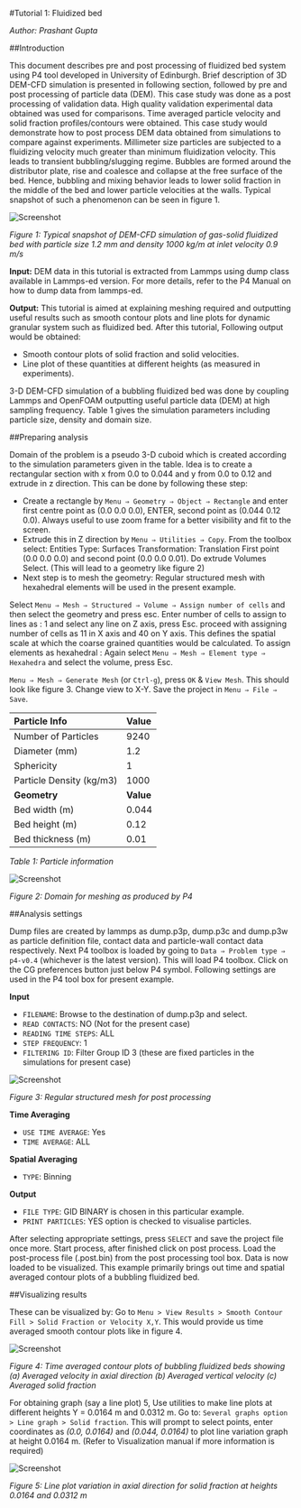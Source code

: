 #Tutorial 1: Fluidized bed

*Author: Prashant Gupta*


##Introduction

This document describes pre and post processing of fluidized bed system using P4 tool developed in University of Edinburgh. Brief description of 3D DEM-CFD simulation is presented in following section, followed by pre and post processing of particle data (DEM). This case study was done as a post processing of validation data. High quality validation experimental data obtained was used for comparisons. Time averaged particle velocity and solid fraction profiles/contours were obtained. This case study would demonstrate how to post process DEM data obtained from simulations to compare against experiments.
Millimeter size particles are subjected to a fluidizing velocity much greater than minimum fluidization velocity. This leads to transient bubbling/slugging regime. Bubbles are formed around the distributor plate, rise and coalesce and collapse at the free surface of the bed. Hence, bubbling and mixing behavior leads to lower solid fraction in the middle of the bed and lower particle velocities at the walls. Typical snapshot of such a phenomenon can be seen in figure 1.

![Screenshot](img/snapshotbed.png)

*Figure 1: Typical snapshot of DEM-CFD simulation of gas-solid fluidized bed with particle size 1.2 mm and density 1000 kg/m at inlet velocity 0.9 m/s*

**Input:**
DEM data in this tutorial is extracted from Lammps using dump class available in Lammps-ed version. For more details, refer to the P4 Manual on how to dump data from lammps-ed.

**Output:**
This tutorial is aimed at explaining meshing required and outputting useful results such as smooth contour plots and line plots for dynamic granular system such as fluidized bed. After this tutorial, Following output would be obtained:
- Smooth contour plots of solid fraction and solid velocities.
- Line plot of these quantities at different heights (as measured in experiments).

3-D DEM-CFD simulation of a bubbling fluidized bed was done by coupling Lammps and OpenFOAM outputting useful particle data (DEM) at high sampling frequency. Table 1 gives the simulation parameters including particle size, density and domain size.



##Preparing analysis


Domain of the problem is a pseudo 3-D cuboid which is created according to the simulation parameters given in the table. Idea is to create a rectangular section with x from 0.0 to 0.044 and y from 0.0 to 0.12 and extrude in z direction. This can be done by following these step:

- Create a rectangle by `Menu ⇒ Geometry ⇒ Object ⇒ Rectangle` and enter first centre point as (0.0 0.0 0.0), ENTER, second point as (0.044 0.12 0.0). Always useful to use zoom frame for a better visibility and fit to the screen.
- Extrude this in Z direction by `Menu ⇒ Utilities ⇒ Copy`. From the toolbox select: Entities Type: Surfaces Transformation: Translation First point (0.0 0.0 0.0) and second point (0.0 0.0 0.01). Do extrude Volumes Select. (This will lead to a geometry like figure 2)
- Next step is to mesh the geometry: Regular structured mesh with hexahedral elements will be used in the present example.


Select `Menu ⇒ Mesh ⇒ Structured ⇒ Volume ⇒ Assign number of cells` and then select the geometry and press esc. Enter number of cells to assign to lines as : 1 and select any line on Z axis, press Esc. proceed with assigning number of cells as 11 in X axis and 40 on Y axis. This defines the spatial scale at which the coarse grained quantities would be calculated.
To assign elements as hexahedral : Again select `Menu ⇒ Mesh ⇒ Element type ⇒ Hexahedra` and select the volume, press Esc.

`Menu ⇒ Mesh ⇒ Generate Mesh` (or `Ctrl-g`), press `OK` & `View Mesh`. This should look like figure 3. Change view to X-Y.
Save the project in `Menu ⇒ File ⇒ Save`.



  | Particle Info             |   Value   |
  |:--------------------------|:----------|
  | Number of Particles       |   9240    |
  | Diameter (mm)             |   1.2     |
  | Sphericity                |   1       |
  | Particle Density (kg/m3)  |   1000    |
  | **Geometry**              | **Value** |
  | Bed width (m)             |   0.044   |
  | Bed height (m)            |   0.12    |
  | Bed thickness (m)         |   0.01    |


*Table 1: Particle information*


![Screenshot](img/geo.png)

*Figure 2: Domain for meshing as produced by P4*



##Analysis settings

Dump files are created by lammps as dump.p3p, dump.p3c and dump.p3w as particle definition file, contact data and particle-wall contact data respectively.
Next P4 toolbox is loaded by going to `Data ⇒ Problem type ⇒ p4-v0.4` (whichever is the latest version).
This will load P4 toolbox.
Click on the CG preferences button just below P4 symbol.
Following settings are used in the P4 tool box for present example.

**Input**

- `FILENAME`: Browse to the destination of dump.p3p and select.
- `READ CONTACTS`: NO (Not for the present case)
- `READING TIME STEPS`: ALL
- `STEP FREQUENCY`: 1
- `FILTERING ID`: Filter Group ID 3 (these are fixed particles in the simulations for present case)

![Screenshot](img/geo1.png)

*Figure 3: Regular structured mesh for post processing*

**Time Averaging**

- `USE TIME AVERAGE`: Yes
- `TIME AVERAGE`: ALL

**Spatial Averaging**

- `TYPE`: Binning

**Output**

- `FILE TYPE`: GID BINARY is chosen in this particular example.
- `PRINT PARTICLES`: YES option is checked to visualise particles.


After selecting appropriate settings, press `SELECT` and save the project file once more. Start process, after finished click on post process. Load the post-process file (.post.bin) from the post processing tool box. Data is now loaded to be visualized. This example primarily brings out time and spatial averaged contour plots of a bubbling fluidized bed.



##Visualizing results

These can be visualized by: Go to `Menu > View Results > Smooth Contour Fill > Solid Fraction or Velocity X,Y`. This would provide us time averaged smooth contour plots like in figure 4.

![Screenshot](img/time-averaged.png)

*Figure 4: Time averaged contour plots of bubbling fluidized beds showing (a) Averaged velocity in axial direction (b) Averaged vertical velocity (c) Averaged solid fraction*

For obtaining graph (say a line plot) 5, Use utilities to make line plots at different heights Y = 0.0164 m and 0.0312 m. Go to: `Several graphs option > Line graph > Solid fraction`. This will prompt to select points, enter coordinates as *(0.0, 0.0164)* and *(0.044, 0.0164)* to plot line variation graph at height 0.0164 m. (Refer to Visualization manual if more information is required)

![Screenshot](img/line-plots.png)

*Figure 5: Line plot variation in axial direction for solid fraction at heights 0.0164 and 0.0312 m*

